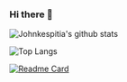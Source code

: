 ### Hi there 👋

![Johnkespitia's github stats](https://github-readme-stats.vercel.app/api?username=johnkespitia&show_icons=true&theme=dark)

![Top Langs](https://github-readme-stats.vercel.app/api/top-langs/?username=johnkespitia&langs_count=10&theme=dark)

[![Readme Card](https://github-readme-stats.vercel.app/api/pin/?username=johnkespitia&repo=rule-engine-example&theme=dark)](https://github.com/johnkespitia/rule-engine-example)

<!--
**johnkespitia/johnkespitia** is a ✨ _special_ ✨ repository because its `README.md` (this file) appears on your GitHub profile.

Here are some ideas to get you started:

- 🔭 I’m currently working on ...
- 🌱 I’m currently learning ...
- 👯 I’m looking to collaborate on ...
- 🤔 I’m looking for help with ...
- 💬 Ask me about ...
- 📫 How to reach me: ...
- 😄 Pronouns: ...
- ⚡ Fun fact: ...
-->
